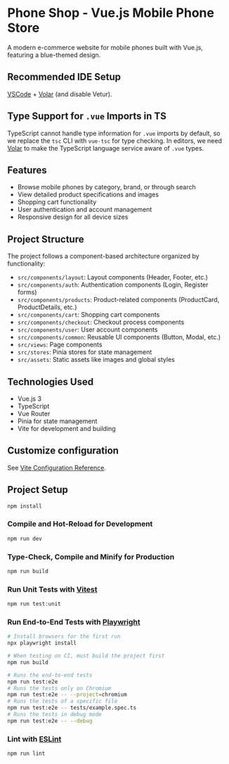# Phone Shop - Vue.js Mobile Phone Store

A modern e-commerce website for mobile phones built with Vue.js, featuring a blue-themed design.

## Recommended IDE Setup

[VSCode](https://code.visualstudio.com/) + [Volar](https://marketplace.visualstudio.com/items?itemName=Vue.volar) (and disable Vetur).

## Type Support for `.vue` Imports in TS

TypeScript cannot handle type information for `.vue` imports by default, so we replace the `tsc` CLI with `vue-tsc` for type checking. In editors, we need [Volar](https://marketplace.visualstudio.com/items?itemName=Vue.volar) to make the TypeScript language service aware of `.vue` types.

## Features

- Browse mobile phones by category, brand, or through search
- View detailed product specifications and images
- Shopping cart functionality
- User authentication and account management
- Responsive design for all device sizes

## Project Structure

The project follows a component-based architecture organized by functionality:

- `src/components/layout`: Layout components (Header, Footer, etc.)
- `src/components/auth`: Authentication components (Login, Register forms)
- `src/components/products`: Product-related components (ProductCard, ProductDetails, etc.)
- `src/components/cart`: Shopping cart components
- `src/components/checkout`: Checkout process components
- `src/components/user`: User account components
- `src/components/common`: Reusable UI components (Button, Modal, etc.)
- `src/views`: Page components
- `src/stores`: Pinia stores for state management
- `src/assets`: Static assets like images and global styles

## Technologies Used

- Vue.js 3
- TypeScript
- Vue Router
- Pinia for state management
- Vite for development and building

## Customize configuration

See [Vite Configuration Reference](https://vite.dev/config/).

## Project Setup

```sh
npm install
```

### Compile and Hot-Reload for Development

```sh
npm run dev
```

### Type-Check, Compile and Minify for Production

```sh
npm run build
```

### Run Unit Tests with [Vitest](https://vitest.dev/)

```sh
npm run test:unit
```

### Run End-to-End Tests with [Playwright](https://playwright.dev)

```sh
# Install browsers for the first run
npx playwright install

# When testing on CI, must build the project first
npm run build

# Runs the end-to-end tests
npm run test:e2e
# Runs the tests only on Chromium
npm run test:e2e -- --project=chromium
# Runs the tests of a specific file
npm run test:e2e -- tests/example.spec.ts
# Runs the tests in debug mode
npm run test:e2e -- --debug
```

### Lint with [ESLint](https://eslint.org/)

```sh
npm run lint
```
